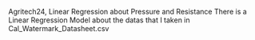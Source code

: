 Agritech24, Linear Regression about Pressure and Resistance
There is a Linear Regression Model about the datas that I taken in Cal_Watermark_Datasheet.csv
